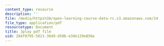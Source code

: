 ```yaml
---
content_type: resource
description: ''
file: /media/https%3A/open-learning-course-data-rc.s3.amazonaws.com/14-01sc-principles-of-microeconomics-fall-2011/284f079556213649d50be3de129e856e_Vss3nofHpZI.pdf
file_type: application/pdf
resourcetype: Document
title: 3play pdf file
uid: 284f0795-5621-3649-d50b-e3de129e856e
---
```

